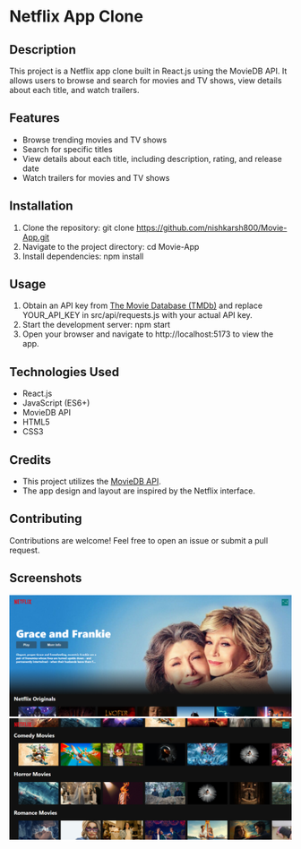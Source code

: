 # Netflix App Clone

## Description
This project is a Netflix app clone built in React.js using the MovieDB API. It allows users to browse and search for movies and TV shows, view details about each title, and watch trailers.

## Features
- Browse trending movies and TV shows
- Search for specific titles
- View details about each title, including description, rating, and release date
- Watch trailers for movies and TV shows

## Installation
1. Clone the repository: git clone https://github.com/nishkarsh800/Movie-App.git
2. Navigate to the project directory: cd Movie-App
3. Install dependencies: npm install

## Usage
1. Obtain an API key from [The Movie Database (TMDb)](https://www.themoviedb.org/documentation/api) and replace YOUR_API_KEY in src/api/requests.js with your actual API key.
2. Start the development server: npm start
3. Open your browser and navigate to http://localhost:5173 to view the app.

## Technologies Used
- React.js
- JavaScript (ES6+)
- MovieDB API
- HTML5
- CSS3

## Credits
- This project utilizes the [MovieDB API](https://www.themoviedb.org/documentation/api).
- The app design and layout are inspired by the Netflix interface.

## Contributing
Contributions are welcome! Feel free to open an issue or submit a pull request.


## Screenshots
![Screenshot 1](screenshots/screenshot1.png)
![Screenshot 2](screenshots/screenshot2.png)
